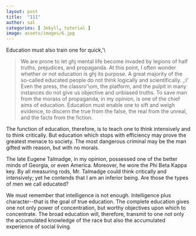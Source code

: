 ```yaml
---
layout: post
title:  "111"
author: sal
categories: [ Jekyll, tutorial ]
image: assets/images/6.jpg
---
```

Education must also train one for quick,'\


> We are prone to let ghj mental life become invaded by legions of half truths, prejudices, and propaganda. At this point, I often wonder whether or not education is ghj its purpose. A great majority of the so-called educated people do not think logically and scientifically. 
,;l'\
Even the press, the classro'\om, the platform, and the pulpit in many instances do not give us objective and unbiased truths. To save man from the morass of propaganda, in my opinion, is one of the chief aims of education. Education must enable one to sift and weigh evidence, to discern the true from the false, the real from the unreal, and the facts from the fiction.

The function of education, therefore, is to teach one to think intensively and to think critically. But education which stops with efficiency may prove the greatest menace to society. The most dangerous criminal may be the man gifted with reason, but with no morals.

The late Eugene Talmadge, in my opinion, possessed one of the better minds of Georgia, or even America. Moreover, he wore the Phi Beta Kappa key. By all measuring rods, Mr. Talmadge could think critically and intensively; yet he contends that I am an inferior being. Are those the types of men we call educated?

We must remember that intelligence is not enough. Intelligence plus character--that is the goal of true education. The complete education gives one not only power of concentration, but worthy objectives upon which to concentrate. The broad education will, therefore, transmit to one not only the accumulated knowledge of the race but also the accumulated experience of social living.

